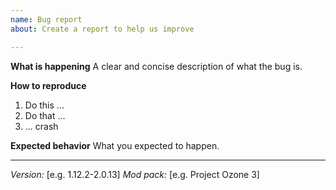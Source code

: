 ```yaml
---
name: Bug report
about: Create a report to help us improve

---
```


**What is happening**
A clear and concise description of what the bug is.

**How to reproduce**
1. Do this ...
2. Do that ...
3. ... crash

**Expected behavior**
What you expected to happen.

---
*Version:* [e.g. 1.12.2-2.0.13]
*Mod pack:* [e.g. Project Ozone 3]
